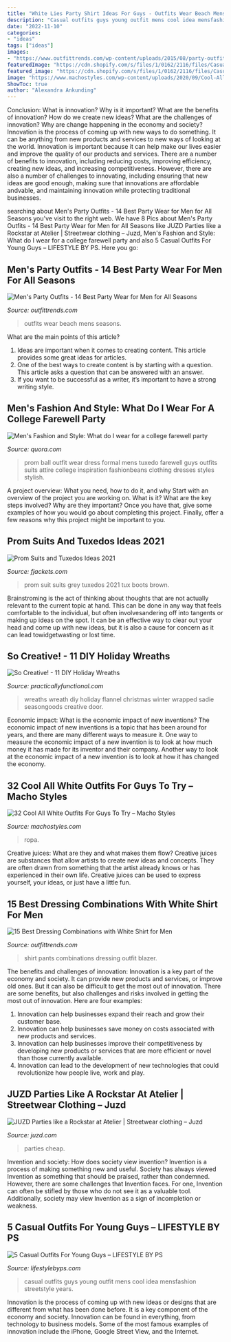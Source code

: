 ```yaml
---
title: "White Lies Party Shirt Ideas For Guys - Outfits Wear Beach Mens Seasons"
description: "Casual outfits guys young outfit mens cool idea mensfashion streetstyle years"
date: "2022-11-10"
categories:
- "ideas"
tags: ["ideas"]
images:
- "https://www.outfittrends.com/wp-content/uploads/2015/08/party-outfits-for-men4.jpg"
featuredImage: "https://cdn.shopify.com/s/files/1/0162/2116/files/Casual_outfits_for_young_guys_7.jpg?v=1544530340"
featured_image: "https://cdn.shopify.com/s/files/1/0162/2116/files/Casual_outfits_for_young_guys_7.jpg?v=1544530340"
image: "https://www.machostyles.com/wp-content/uploads/2020/09/Cool-All-White-Outfits-For-Guys-to-Try-32.jpg"
ShowToc: true
author: "Alexandra Ankunding"
---
```



Conclusion: What is innovation? Why is it important? What are the benefits of innovation? How do we create new ideas? What are the challenges of innovation? Why are change happening in the economy and society?
Innovation is the process of coming up with new ways to do something. It can be anything from new products and services to new ways of looking at the world. Innovation is important because it can help make our lives easier and improve the quality of our products and services. There are a number of benefits to innovation, including reducing costs, improving efficiency, creating new ideas, and increasing competitiveness. However, there are also a number of challenges to innovating, including ensuring that new ideas are good enough, making sure that innovations are affordable andvable, and maintaining innovation while protecting traditional businesses.

	

		
searching about Men&#039;s Party Outfits - 14 Best Party Wear for Men for All Seasons you've visit to the right web. We have 8 Pics about Men&#039;s Party Outfits - 14 Best Party Wear for Men for All Seasons like JUZD Parties like a Rockstar at Atelier | Streetwear clothing – Juzd, Men&#039;s Fashion and Style: What do I wear for a college farewell party and also 5 Casual Outfits For Young Guys – LIFESTYLE BY PS. Here you go:
		
    
## Men&#039;s Party Outfits - 14 Best Party Wear For Men For All Seasons

<img loading=lazy src="https://www.outfittrends.com/wp-content/uploads/2015/08/party-outfits-for-men4.jpg" onerror="this.onerror=null;this.src='https://tse4.mm.bing.net/th?id=OIP.IyqBbLauIYMzswDwMkgMJgHaJ4&amp;pid=15.1';" alt="Men&#039;s Party Outfits - 14 Best Party Wear for Men for All Seasons">

_Source: outfittrends.com_

>outfits wear beach mens seasons. 

	

What are the main points of this article?
1. Ideas are important when it comes to creating content. This article provides some great ideas for articles.
2. One of the best ways to create content is by starting with a question. This article asks a question that can be answered with an answer.
3. If you want to be successful as a writer, it’s important to have a strong writing style.

    
## Men&#039;s Fashion And Style: What Do I Wear For A College Farewell Party

<img loading=lazy src="https://qph.fs.quoracdn.net/main-qimg-c6e1eea8fe5a58221ceed644fbcffb0c-c" onerror="this.onerror=null;this.src='https://tse4.mm.bing.net/th?id=OIP.CULaX3uYEB1dBYLe2utCLQHaO0&amp;pid=15.1';" alt="Men&#039;s Fashion and Style: What do I wear for a college farewell party">

_Source: quora.com_

>prom ball outfit wear dress formal mens tuxedo farewell guys outfits suits attire college inspiration fashionbeans clothing dresses styles stylish. 

	

A project overview: What you need, how to do it, and why
Start with an overview of the project you are working on. What is it? What are the key steps involved? Why are they important? Once you have that, give some examples of how you would go about completing this project. Finally, offer a few reasons why this project might be important to you.

    
## Prom Suits And Tuxedos Ideas 2021

<img loading=lazy src="https://www.fjackets.com/blog/wp-content/uploads/2020/02/grey-prom-suit.jpg" onerror="this.onerror=null;this.src='https://tse1.mm.bing.net/th?id=OIP.h1sPKm_eIvJh_wY0ffVVfQHaLT&amp;pid=15.1';" alt="Prom Suits and Tuxedos Ideas 2021">

_Source: fjackets.com_

>prom suit suits grey tuxedos 2021 tux boots brown. 

	

Brainstroming is the act of thinking about thoughts that are not actually relevant to the current topic at hand. This can be done in any way that feels comfortable to the individual, but often involvesandering off into tangents or making up ideas on the spot. It can be an effective way to clear out your head and come up with new ideas, but it is also a cause for concern as it can lead towidgetwasting or lost time.

    
## So Creative! - 11 DIY Holiday Wreaths

<img loading=lazy src="http://www.practicallyfunctional.com/wp-content/uploads/2015/12/Flannel_Shirt_Strip_wreath_for_winter_door_decor_Sadie_Seasongoods_smaller.jpg" onerror="this.onerror=null;this.src='https://tse3.mm.bing.net/th?id=OIP.jtiiF-sYLuXOLoTnI2nq6wHaHa&amp;pid=15.1';" alt="So Creative! - 11 DIY Holiday Wreaths">

_Source: practicallyfunctional.com_

>wreaths wreath diy holiday flannel christmas winter wrapped sadie seasongoods creative door. 

	

Economic impact: What is the economic impact of new inventions?
The economic impact of new inventions is a topic that has been around for years, and there are many different ways to measure it. One way to measure the economic impact of a new invention is to look at how much money it has made for its inventor and their company. Another way to look at the economic impact of a new invention is to look at how it has changed the economy.

    
## 32 Cool All White Outfits For Guys To Try – Macho Styles

<img loading=lazy src="https://www.machostyles.com/wp-content/uploads/2020/09/Cool-All-White-Outfits-For-Guys-to-Try-32.jpg" onerror="this.onerror=null;this.src='https://tse2.mm.bing.net/th?id=OIP.i7uIHWIDNIgFVn9YxHkZkwHaKO&amp;pid=15.1';" alt="32 Cool All White Outfits For Guys To Try – Macho Styles">

_Source: machostyles.com_

>ropa. 

	

Creative juices: What are they and what makes them flow?
Creative juices are substances that allow artists to create new ideas and concepts. They are often drawn from something that the artist already knows or has experienced in their own life. Creative juices can be used to express yourself, your ideas, or just have a little fun.

    
## 15 Best Dressing Combinations With White Shirt For Men

<img loading=lazy src="https://www.outfittrends.com/wp-content/uploads/2015/08/men-white-shirt-outfit-ideas1.jpg" onerror="this.onerror=null;this.src='https://tse2.mm.bing.net/th?id=OIP.LP6nsCjSgyPkEegb-MV8fgHaJC&amp;pid=15.1';" alt="15 Best Dressing Combinations with White Shirt for Men">

_Source: outfittrends.com_

>shirt pants combinations dressing outfit blazer. 

	

The benefits and challenges of innovation:
Innovation is a key part of the economy and society. It can provide new products and services, or improve old ones. But it can also be difficult to get the most out of innovation. There are some benefits, but also challenges and risks involved in getting the most out of innovation. Here are four examples:
1. Innovation can help businesses expand their reach and grow their customer base.
2. Innovation can help businesses save money on costs associated with new products and services.
3. Innovation can help businesses improve their competitiveness by developing new products or services that are more efficient or novel than those currently available.
4. Innovation can lead to the development of new technologies that could revolutionize how people live, work and play.

    
## JUZD Parties Like A Rockstar At Atelier | Streetwear Clothing – Juzd

<img loading=lazy src="http://4.bp.blogspot.com/_O96JA2G5zFY/So9Cb5m3tGI/AAAAAAAAAtk/NOyw1mYp578/s400/DSC_0452.jpg" onerror="this.onerror=null;this.src='https://tse4.mm.bing.net/th?id=OIP.yMLUGA240s2SyPeXu8RohwAAAA&amp;pid=15.1';" alt="JUZD Parties like a Rockstar at Atelier | Streetwear clothing – Juzd">

_Source: juzd.com_

>parties cheap. 

	

Invention and society: How does society view invention?
Invention is a process of making something new and useful. Society has always viewed Invention as something that should be praised, rather than condemned. However, there are some challenges that Invention faces. For one, Invention can often be stifled by those who do not see it as a valuable tool. Additionally, society may view Invention as a sign of incompletion or weakness.

    
## 5 Casual Outfits For Young Guys – LIFESTYLE BY PS

<img loading=lazy src="https://cdn.shopify.com/s/files/1/0162/2116/files/Casual_outfits_for_young_guys_7.jpg?v=1544530340" onerror="this.onerror=null;this.src='https://tse1.mm.bing.net/th?id=OIP.sc6dSBNdIFyHcxty0NyltAHaNK&amp;pid=15.1';" alt="5 Casual Outfits For Young Guys – LIFESTYLE BY PS">

_Source: lifestylebyps.com_

>casual outfits guys young outfit mens cool idea mensfashion streetstyle years. 

	

Innovation is the process of coming up with new ideas or designs that are different from what has been done before. It is a key component of the economy and society. Innovation can be found in everything, from technology to business models. Some of the most famous examples of innovation include the iPhone, Google Street View, and the Internet.


